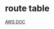 # route table
[AWS DOC](https://docs.aws.amazon.com/en_us/vpc/latest/userguide/VPC_Route_Tables.html)
